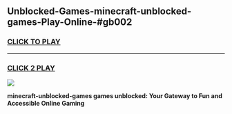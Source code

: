 
## Unblocked-Games-minecraft-unblocked-games-Play-Online-#gb002
<h3>
<a href="https://premium.freeplayer.one?title=minecraft-unblocked-games&ref=27F">CLICK TO PLAY</a></h3>
<hr>

<h3>
<a href="https://premium.freeplayer.one?title=minecraft-unblocked-games&ref=27F">CLICK 2 PLAY</a>
  
</h3>

<a href="https://premium.freeplayer.one?title=minecraft-unblocked-games&ref=27F"><img src="https://clearcache.store/games.png"></a>


**minecraft-unblocked-games games unblocked: Your Gateway to Fun and Accessible Online Gaming**
